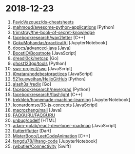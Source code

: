 # 2018-12-23

1. [FavioVazquez/ds-cheatsheets](https://github.com/FavioVazquez/ds-cheatsheets "List of Data Science Cheatsheets to rule the world") 
2. [mahmoud/awesome-python-applications](https://github.com/mahmoud/awesome-python-applications "💿 Free software that works great, and also happens to be open-source Python.") [Python]
3. [trimstray/the-book-of-secret-knowledge](https://github.com/trimstray/the-book-of-secret-knowledge "💫 A collection of awesome lists, manuals, blogs, hacks, one-liners, cli/web tools and more. Especially for System and Network Administrators, DevOps, Pentesters or Security Researchers.") 
4. [facebookresearch/wav2letter](https://github.com/facebookresearch/wav2letter "Facebook AI Research Automatic Speech Recognition Toolkit") [C++]
5. [GokuMohandas/practicalAI](https://github.com/GokuMohandas/practicalAI "A practical approach to learning machine learning.") [JupyterNotebook]
6. [doocs/advanced-java](https://github.com/doocs/advanced-java "😮 互联网 Java 工程师进阶知识完全扫盲") [Java]
7. [BoostIO/Boostnote](https://github.com/BoostIO/Boostnote "A markdown editor for developers on Mac, Windows and Linux.") [JavaScript]
8. [dreadl0ck/netcap](https://github.com/dreadl0ck/netcap "A framework for secure and scalable network traffic analysis") [Go]
9. [ghost123gg/tools](https://github.com/ghost123gg/tools "A Python Crawler Framework") [Python]
10. [swc-project/swc](https://github.com/swc-project/swc "Super-fast alternative for babel") [JavaScript]
11. [i0natan/nodebestpractices](https://github.com/i0natan/nodebestpractices "The largest Node.JS best practices list (November 2018)") [JavaScript]
12. [521xueweihan/HelloGitHub](https://github.com/521xueweihan/HelloGitHub "GitHub 上好玩、容易上手的项目，帮你找到编程的乐趣。欢迎推荐、自荐项目，让更多人知道你的项目⭐️") [Python]
13. [alash3al/redix](https://github.com/alash3al/redix "a persistent real-time key-value store, with the same redis protocol with powerful features") [Go]
14. [facebookresearch/nevergrad](https://github.com/facebookresearch/nevergrad "A Python toolbox for performing gradient-free optimization") [Python]
15. [facebookresearch/flashlight](https://github.com/facebookresearch/flashlight "A C++ standalone library for machine learning") [C++]
16. [trekhleb/homemade-machine-learning](https://github.com/trekhleb/homemade-machine-learning "🤖 Python examples of popular machine learning algorithms with interactive Jupyter demos and math being explained") [JupyterNotebook]
17. [leonardomso/33-js-concepts](https://github.com/leonardomso/33-js-concepts "📜 33 concepts every JavaScript developer should know.") [JavaScript]
18. [macrozheng/mall](https://github.com/macrozheng/mall "mall项目是一套电商系统，包括前台商城系统及后台管理系统，基于SpringBoot+MyBatis实现。 前台商城系统包含首页门户、商品推荐、商品搜索、商品展示、购物车、订单流程、会员中心、客户服务、帮助中心等模块。 后台管理系统包含商品管理、订单管理、会员管理、促销管理、运营管理、内容管理、统计报表、财务管理、权限管理、设置等模块。") [Java]
19. [FAQGURU/FAQGURU](https://github.com/FAQGURU/FAQGURU "🎒 🚀 🎉 A list of interview questions. This repository is everything you need to prepare for your technical interview.") 
20. [unbug/codelf](https://github.com/unbug/codelf "Best GitHub stars, repositories tagger and organizer. Search over projects from Github, Bitbucket, Google Code, Codeplex, Sourceforge, Fedora Project, GitLab to find real-world usage variable names") [HTML]
21. [adam-golab/react-developer-roadmap](https://github.com/adam-golab/react-developer-roadmap "Roadmap to becoming a React developer in 2018") [JavaScript]
22. [flutter/flutter](https://github.com/flutter/flutter "Flutter makes it easy and fast to build beautiful mobile apps.") [Dart]
23. [MisterBooo/LeetCodeAnimation](https://github.com/MisterBooo/LeetCodeAnimation "Demonstrate all the questions on LeetCode in the form of animation.（用动画的形式呈现解LeetCode题目的思路）") [C++]
24. [fengdu78/lihang-code](https://github.com/fengdu78/lihang-code "《统计学习方法》的代码实现") [JupyterNotebook]
25. [rwbutler/Connectivity](https://github.com/rwbutler/Connectivity "Makes Internet connectivity detection more robust by detecting Wi-Fi networks without Internet access.") [Swift]

